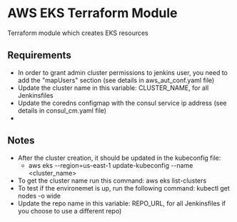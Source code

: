 # AWS EKS Terraform Module

Terraform module which creates EKS resources

## Requirements

- In order to grant admin cluster permissions to jenkins user, you need to add the "mapUsers" section (see details in aws_aut_conf.yaml file)
- Update the cluster name in this variable: CLUSTER_NAME, for all Jenkinsfiles
- Update the coredns configmap with the consul service ip address (see details in consul_cm.yaml file)
- 

## Notes

- After the cluster creation, it should be updated in the kubeconfig file:
  - aws eks --region=us-east-1 update-kubeconfig --name <cluster_name>
- To get the cluster name run this command: aws eks list-clusters
- To test if the environemet is up, run the following command: kubectl get nodes -o wide
- Update the repo name in this variable: REPO_URL, for all Jenkinsfiles if you choose to use a different repo)






